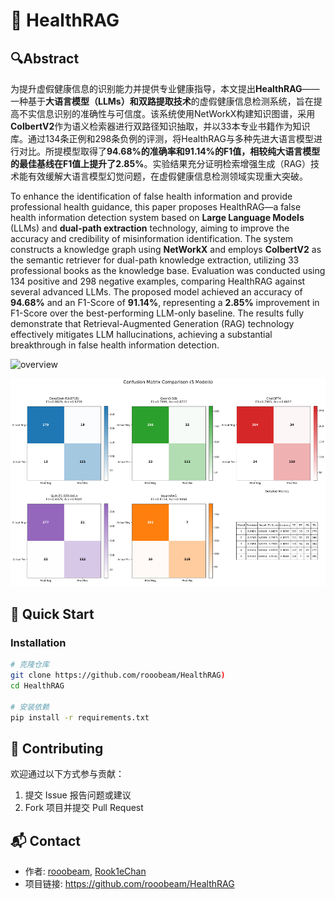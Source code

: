 # 💊 HealthRAG

## 🔍Abstract

为提升虚假健康信息的识别能力并提供专业健康指导，本文提出**HealthRAG**——一种基于**大语言模型（LLMs）**和**双路提取技术**的虚假健康信息检测系统，旨在提高不实信息识别的准确性与可信度。该系统使用NetWorkX构建知识图谱，采用**ColbertV2**作为语义检索器进行双路径知识抽取，并以33本专业书籍作为知识库。通过134条正例和298条负例的评测，将HealthRAG与多种先进大语言模型进行对比。所提模型取得了**94.68%**的准确率和**91.14%**的F1值，相较纯大语言模型的最佳基线在F1值上提升了**2.85%**。实验结果充分证明检索增强生成（RAG）技术能有效缓解大语言模型幻觉问题，在虚假健康信息检测领域实现重大突破。

To enhance the identification of false health information and provide professional health guidance, this paper proposes HealthRAG—a false health information detection system based on **Large Language Models** (LLMs) and **dual-path extraction** technology, aiming to improve the accuracy and credibility of misinformation identification. The system constructs a knowledge graph using **NetWorkX** and employs **ColbertV2** as the semantic retriever for dual-path knowledge extraction, utilizing 33 professional books as the knowledge base. Evaluation was conducted using 134 positive and 298 negative examples, comparing HealthRAG against several advanced LLMs. The proposed model achieved an accuracy of **94.68%** and an F1-Score of **91.14%**, representing a **2.85%** improvement in F1-Score over the best-performing LLM-only baseline. The results fully demonstrate that Retrieval-Augmented Generation (RAG) technology effectively mitigates LLM hallucinations, achieving a substantial breakthrough in false health information detection.

![overview](pictures/overview.png)

![matrix](pictures/matrix.png)



## 🚀 Quick Start

### Installation

```bash
# 克隆仓库
git clone https://github.com/rooobeam/HealthRAG)
cd HealthRAG

# 安装依赖
pip install -r requirements.txt
```



## 🤝 Contributing

欢迎通过以下方式参与贡献：
1. 提交 Issue 报告问题或建议
2. Fork 项目并提交 Pull Request



## 📬 Contact

- 作者: [rooobeam](https://github.com/rooobeam), [Rook1eChan](https://github.com/Rook1eChan)
- 项目链接: https://github.com/rooobeam/HealthRAG

